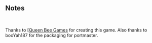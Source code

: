 ## Notes
<br/>

Thanks to [[Queen Bee Games](https://store.steampowered.com/search/?developer=Queen%20Bee%20Games&snr=1_5_9__2000) for creating this game.  Also thanks to booYah187 for the packaging for portmaster.
<br/>


